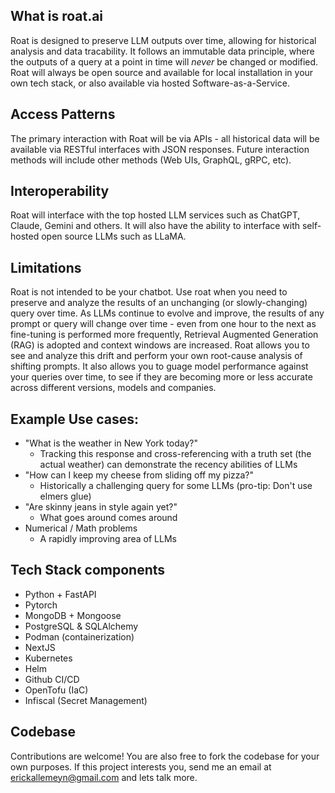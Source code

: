 ## What is roat.ai
Roat is designed to preserve LLM outputs over time, allowing for historical analysis and data tracability. It follows an immutable data principle, where the outputs of a query at a point in time will *never* be changed or modified. Roat will always be open source and available for local installation in your own tech stack, or also available via hosted Software-as-a-Service.

## Access Patterns
The primary interaction with Roat will be via APIs - all historical data will be available via RESTful interfaces with JSON responses. Future interaction methods will include other methods (Web UIs, GraphQL, gRPC, etc). 

## Interoperability
Roat will interface with the top hosted LLM services such as ChatGPT, Claude, Gemini and others. It will also have the ability to interface with self-hosted open source LLMs such as LLaMA.

## Limitations
Roat is not intended to be your chatbot. Use roat when you need to preserve and analyze the results of an unchanging (or slowly-changing) query over time. As LLMs continue to evolve and improve, the results of any prompt or query will change over time - even from one hour to the next as fine-tuning is performed more frequently, Retrieval Augmented Generation (RAG) is adopted and context windows are increased. Roat allows you to see and analyze this drift and perform your own root-cause analysis of shifting prompts. It also allows you to guage model performance against your queries over time, to see if they are becoming more or less accurate across different versions, models and companies. 

## Example Use cases:
- "What is the weather in New York today?"
    * Tracking this response and cross-referencing with a truth set (the actual weather) can demonstrate the recency abilities of LLMs
- "How can I keep my cheese from sliding off my pizza?"
    * Historically a challenging query for some LLMs (pro-tip: Don't use elmers glue)
- "Are skinny jeans in style again yet?"
    * What goes around comes around
- Numerical / Math problems
    * A rapidly improving area of LLMs

## Tech Stack components
- Python + FastAPI
- Pytorch
- MongoDB + Mongoose
- PostgreSQL & SQLAlchemy
- Podman (containerization)
- NextJS
- Kubernetes
- Helm
- Github CI/CD
- OpenTofu (IaC)
- Infiscal (Secret Management)

## Codebase
Contributions are welcome! You are also free to fork the codebase for your own purposes. If this project interests you, send me an email at erickallemeyn@gmail.com and lets talk more.
